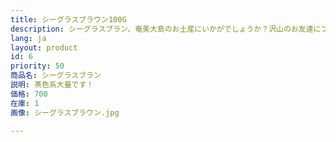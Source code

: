 ```yaml
---
title: シーグラスブラウン100G
description: シーグラスブラン、奄美大島のお土産にいかがでしょうか？沢山のお友達にプレゼントすれば、喜ばれること間違いなし！
lang: ja
layout: product
id: 6
priority: 50
商品名: シーグラスブラン
説明: 茶色系大量です！
価格: 700
在庫: 1
画像: シーグラスブラウン.jpg

---
```

